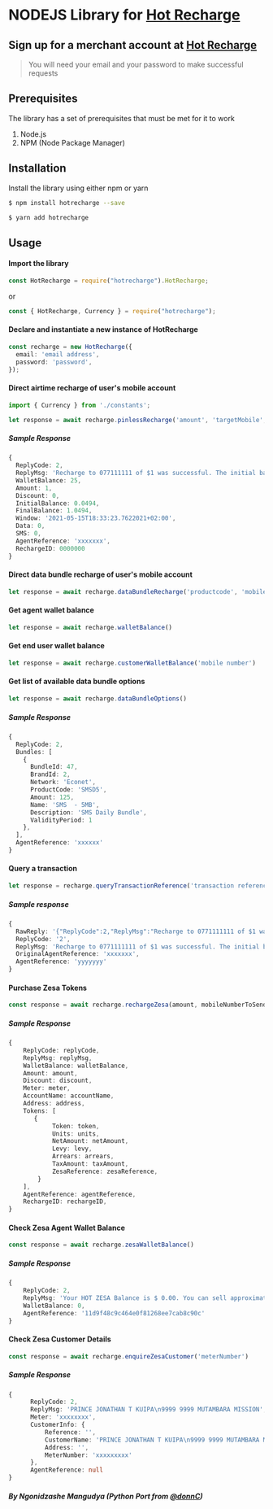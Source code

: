 # NODEJS Library for  [Hot Recharge](https://ssl.hot.co.zw)

## Sign up for a merchant account at [Hot Recharge](https://ssl.hot.co.zw)

> You will need your email and your password to make successful requests

## Prerequisites

The library has a set of prerequisites that must be met for it to work

1. Node.js
2. NPM (Node Package Manager)

## Installation

Install the library using either npm or yarn

```sh
$ npm install hotrecharge --save
```

```sh
$ yarn add hotrecharge
```

## Usage

#### Import the library

```typescript
const HotRecharge = require("hotrecharge").HotRecharge;
```

or

```typescript
const { HotRecharge, Currency } = require("hotrecharge");
```

#### Declare and instantiate a new instance of HotRecharge

```typescript
const recharge = new HotRecharge({
  email: 'email address',
  password: 'password',
});
```

#### Direct airtime recharge of user's mobile account

```typescript
import { Currency } from './constants';

let response = await recharge.pinlessRecharge('amount', 'targetMobile', 'BrandID', 'CustomerSMS', Currency.ZWL)
```

##### Sample Response
```typescript
{
  ReplyCode: 2,
  ReplyMsg: 'Recharge to 077111111 of $1 was successful. The initial balance was $0.05 final balance is $1.05',
  WalletBalance: 25,
  Amount: 1,
  Discount: 0,
  InitialBalance: 0.0494,
  FinalBalance: 1.0494,
  Window: '2021-05-15T18:33:23.7622021+02:00',
  Data: 0,
  SMS: 0,
  AgentReference: 'xxxxxxx',
  RechargeID: 0000000
}
```

#### Direct data bundle recharge of user's mobile account

```typescript
let response = await recharge.dataBundleRecharge('productcode', 'mobile number', 'custom message')
```

#### Get agent wallet balance

```typescript
let response = await recharge.walletBalance()
```

#### Get end user wallet balance

```typescript
let response = await recharge.customerWalletBalance('mobile number')
```

#### Get list of available data bundle options

```typescript
let response = await recharge.dataBundleOptions()
```

##### Sample Response
```typescript
{
  ReplyCode: 2,
  Bundles: [
    {
      BundleId: 47,
      BrandId: 2,
      Network: 'Econet',
      ProductCode: 'SMSD5',
      Amount: 125,
      Name: 'SMS  - 5MB',
      Description: 'SMS Daily Bundle',
      ValidityPeriod: 1
    },
  ],
  AgentReference: 'xxxxxx'
}
```

#### Query a transaction
```typescript
let response = recharge.queryTransactionReference('transaction reference')
```

##### Sample response
```typescript
{
  RawReply: '{"ReplyCode":2,"ReplyMsg":"Recharge to 0771111111 of $1 was successful. The initial balance was $0.05 final balance is $1.05","WalletBalance":25.0000,"Amount":1.0,"Discount":0.0000,"InitialBalance":0.0494,"FinalBalance":1.0494,"Window":"2021-05-15T18:33:23.7622021+02:00","Data":0.0,"SMS":0,"AgentReference":"xxxxxxx","RechargeID":0000000}',
  ReplyCode: '2',
  ReplyMsg: 'Recharge to 0771111111 of $1 was successful. The initial balance was $0.05 final balance is $1.05',
  OriginalAgentReference: 'xxxxxxx',
  AgentReference: 'yyyyyyy'
}
```

#### Purchase Zesa Tokens
```typescript
const response = await recharge.rechargeZesa(amount, mobileNumberToSendTokenTo, meterNumber)
```

##### Sample Response
```typescript
{
    ReplyCode: replyCode,
    ReplyMsg: replyMsg,
    WalletBalance: walletBalance,
    Amount: amount,
    Discount: discount,
    Meter: meter,
    AccountName: accountName,
    Address: address,
    Tokens: [
       {
            Token: token,
            Units: units,
            NetAmount: netAmount,
            Levy: levy,
            Arrears: arrears,
            TaxAmount: taxAmount,
            ZesaReference: zesaReference,
        }
    ],
    AgentReference: agentReference,
    RechargeID: rechargeID,
}
```

#### Check Zesa Agent Wallet Balance
```typescript
const response = await recharge.zesaWalletBalance()
```

##### Sample Response
```typescript
{
    ReplyCode: 2,
    ReplyMsg: 'Your HOT ZESA Balance is $ 0.00. You can sell approximately $ 0.00.', 
    WalletBalance: 0,
    AgentReference: '11d9f48c9c464e0f81268ee7cab8c90c'
}
```

#### Check Zesa Customer Details
```typescript
const response = await recharge.enquireZesaCustomer('meterNumber')
```

##### Sample Response
```typescript
{
      ReplyCode: 2,
      ReplyMsg: 'PRINCE JONATHAN T KUIPA\n9999 9999 MUTAMBARA MISSION',
      Meter: 'xxxxxxxx',
      CustomerInfo: {
          Reference: '',
          CustomerName: 'PRINCE JONATHAN T KUIPA\n9999 9999 MUTAMBARA MISSION',
          Address: '',
          MeterNumber: 'xxxxxxxxx'
      },
      AgentReference: null
}
```

##### By Ngonidzashe Mangudya (Python Port from [@donnC](https://github.com/DonnC/Hot-Recharge-ZW))
